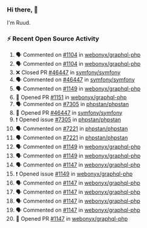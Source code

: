 ### Hi there, 👋

I'm Ruud.
 
### :zap: Recent Open Source Activity

<!--START_SECTION:activity-->
1. 🗣 Commented on [#1104](https://github.com/webonyx/graphql-php/issues/1104) in [webonyx/graphql-php](https://github.com/webonyx/graphql-php)
2. 🗣 Commented on [#1104](https://github.com/webonyx/graphql-php/issues/1104) in [webonyx/graphql-php](https://github.com/webonyx/graphql-php)
3. ❌ Closed PR [#46447](https://github.com/symfony/symfony/pull/46447) in [symfony/symfony](https://github.com/symfony/symfony)
4. 🗣 Commented on [#46447](https://github.com/symfony/symfony/issues/46447) in [symfony/symfony](https://github.com/symfony/symfony)
5. 🗣 Commented on [#1149](https://github.com/webonyx/graphql-php/issues/1149) in [webonyx/graphql-php](https://github.com/webonyx/graphql-php)
6. 💪 Opened PR [#1151](https://github.com/webonyx/graphql-php/pull/1151) in [webonyx/graphql-php](https://github.com/webonyx/graphql-php)
7. 🗣 Commented on [#7305](https://github.com/phpstan/phpstan/issues/7305) in [phpstan/phpstan](https://github.com/phpstan/phpstan)
8. 💪 Opened PR [#46447](https://github.com/symfony/symfony/pull/46447) in [symfony/symfony](https://github.com/symfony/symfony)
9. ❗️ Opened issue [#7305](https://github.com/phpstan/phpstan/issues/7305) in [phpstan/phpstan](https://github.com/phpstan/phpstan)
10. 🗣 Commented on [#7221](https://github.com/phpstan/phpstan/issues/7221) in [phpstan/phpstan](https://github.com/phpstan/phpstan)
11. 🗣 Commented on [#7221](https://github.com/phpstan/phpstan/issues/7221) in [phpstan/phpstan](https://github.com/phpstan/phpstan)
12. 🗣 Commented on [#1149](https://github.com/webonyx/graphql-php/issues/1149) in [webonyx/graphql-php](https://github.com/webonyx/graphql-php)
13. 🗣 Commented on [#1149](https://github.com/webonyx/graphql-php/issues/1149) in [webonyx/graphql-php](https://github.com/webonyx/graphql-php)
14. 🗣 Commented on [#1147](https://github.com/webonyx/graphql-php/issues/1147) in [webonyx/graphql-php](https://github.com/webonyx/graphql-php)
15. ❗️ Opened issue [#1149](https://github.com/webonyx/graphql-php/issues/1149) in [webonyx/graphql-php](https://github.com/webonyx/graphql-php)
16. 🗣 Commented on [#1147](https://github.com/webonyx/graphql-php/issues/1147) in [webonyx/graphql-php](https://github.com/webonyx/graphql-php)
17. 🗣 Commented on [#1147](https://github.com/webonyx/graphql-php/issues/1147) in [webonyx/graphql-php](https://github.com/webonyx/graphql-php)
18. 🗣 Commented on [#1147](https://github.com/webonyx/graphql-php/issues/1147) in [webonyx/graphql-php](https://github.com/webonyx/graphql-php)
19. 🗣 Commented on [#1147](https://github.com/webonyx/graphql-php/issues/1147) in [webonyx/graphql-php](https://github.com/webonyx/graphql-php)
20. 💪 Opened PR [#1147](https://github.com/webonyx/graphql-php/pull/1147) in [webonyx/graphql-php](https://github.com/webonyx/graphql-php)
<!--END_SECTION:activity-->
